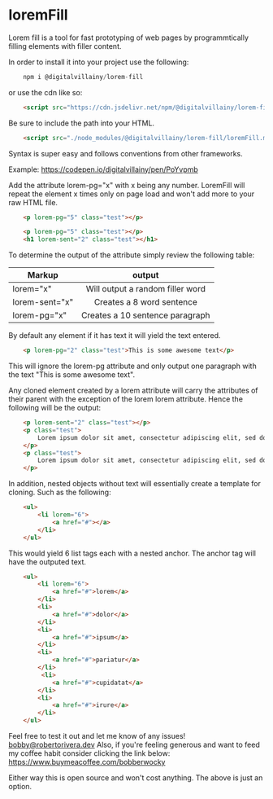 # loremFill
Lorem fill is a tool for fast prototyping of web pages by programmtically filling elements with filler content.

In order to install it into your project use the following: 

```JavaScript
    npm i @digitalvillainy/lorem-fill
```

or use the cdn like so:

```HTML
    <script src="https://cdn.jsdelivr.net/npm/@digitalvillainy/lorem-fill@0.2.6/loremFill.mjs"></script>
```

Be sure to include the path into your HTML.

```HTML
    <script src="./node_modules/@digitalvillainy/lorem-fill/loremFill.mjs"></script>
```

Syntax is super easy and follows conventions from other frameworks.

Example: https://codepen.io/digitalvillainy/pen/PoYvpmb

Add the attribute lorem-pg="x" with x being any number. LoremFill will repeat the element x times only on page load and won't add more to your raw HTML file.

```HTML
    <p lorem-pg="5" class="test"></p>
```

```HTML
    <p lorem-pg="5" class="test"></p>
    <h1 lorem-sent="2" class="test"></h1>
```

 To determine the output of the attribute simply review the following table:


| Markup        | output        |
| ------------- |:-------------:| 
| lorem="x"     | Will output a random filler word |
| lorem-sent="x"| Creates a 8 word sentence |
| lorem-pg="x"  | Creates a 10 sentence paragraph |


By default any element if it has text it will yield the text entered. 

```HTML
    <p lorem-pg="2" class="test">This is some awesome text</p>
```

This will ignore the lorem-pg attribute and only output one paragraph with the text "This is some awesome text".

Any cloned element created by a lorem attribute will carry the attributes of their parent with the exception of the lorem lorem attribute. Hence the following will be the output:

```HTML
    <p lorem-sent="2" class="test"></p>
    <p class="test">
        Lorem ipsum dolor sit amet, consectetur adipiscing elit, sed do eiusmod tempor incididunt ut labore et dolore magna aliqua.
    </p>
    <p class="test">
        Lorem ipsum dolor sit amet, consectetur adipiscing elit, sed do eiusmod tempor incididunt ut labore et dolore magna aliqua.
    </p>

```

In addition, nested objects without text will essentially create a template for cloning. Such as the following: 

```HTML
    <ul>
        <li lorem="6">
            <a href="#"></a>
        </li>
    </ul>
```

This would yield 6 list tags each with a nested anchor. The anchor tag will have the outputed text. 

```HTML
    <ul>
        <li lorem="6">
            <a href="#">lorem</a>
        </li>
        <li>
            <a href="#">dolor</a>
        </li>
        <li>
            <a href="#">ipsum</a>
        </li>
        <li>
            <a href="#">pariatur</a>
        </li>
         <li>
            <a href="#">cupidatat</a>
        </li>
        <li>
            <a href="#">irure</a>
        </li>
    </ul>
``` 

Feel free to test it out and let me know of any issues! bobby@robertorivera.dev
Also, if you're feeling generous and want to feed my coffee habit consider clicking the link below: 
https://www.buymeacoffee.com/bobberwocky

Either way this is open source and won't cost anything. The above is just an option. 
